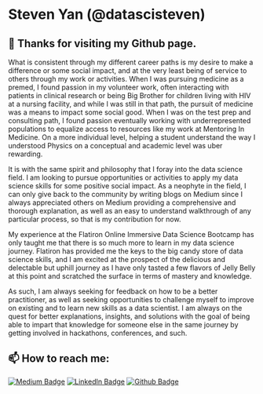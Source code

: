 # Steven Yan (@datascisteven) 

## 👋  Thanks for visiting my Github page.

What is consistent through my different career paths is my desire to make a difference or some social impact, and at the very least being of service to others through my work or activities.  When I was pursuing medicine as a premed, I found passion in my volunteer work, often interacting with patients in clinical research or being Big Brother for children living with HIV at a nursing facility, and while I was still in that path, the pursuit of medicine was a means to impact some social good.  When I was on the test prep and consulting path, I found passion eventually working with underrepresented populations to equalize access to resources like my work at Mentoring In Medicine.  On a more individual level, helping a student understand the way I understood Physics on a conceptual and academic level was uber rewarding.  

It is with the same spirit and philosophy that I foray into the data science field. I am looking to pursue opportunities or activities to apply my data science skills for some positive social impact.  As a neophyte in the field, I can only give back to the community by writing blogs on Medium since I always appreciated others on Medium providing a comprehensive and thorough explanation, as well as an easy to understand walkthrough of any particular process, so that is my contribution for now.

My experience at the Flatiron Online Immersive Data Science Bootcamp has only taught me that there is so much more to learn in my data science journey.  Flatiron has provided me the keys to the big candy store of data science skills, and I am excited at the prospect of the delicious and delectable but uphill journey as I have only tasted a few flavors of Jelly Belly at this point and scratched the surface in terms of mastery and knowledge.  

As such, I am always seeking for feedback on how to be a better practitioner, as well as seeking opportunities to challenge myself to improve on existing and to learn new skills as a data scientist. I am always on the quest for better explanations, insights, and solutions with the goal of being able to impart that knowledge for someone else in the same journey by getting involved in hackathons, conferences, and such.


## 📫  How to reach me: 
<p><!--   <a href="https://datascisteven.com"><img src="https://img.shields.io/badge/-datascisteven.com-21759B?style=flat-square&amp;labelColor=21759B&amp;logo=Wordpress&amp;link=https://datascisteven.com" alt="Website Badge"></a>  --><a href="https://medium.com/@datascisteven"><img src="https://img.shields.io/badge/-@datascisteven-000000?style=flat-square&amp;labelColor=000000&amp;logo=Medium&amp;link=https://medium.com/@datascisteven" alt="Medium Badge"></a>   <a href="https://www.linkedin.com/in/datascisteven/"><img src="https://img.shields.io/badge/-@datascisteven-0077B5?style=flat-square&amp;labelColor=0077B5&amp;logo=LinkedIn&amp;link=https://www.linkedin.com/in/datascisteven/" alt="LinkedIn Badge"></a>   <a href="https://www.github.com/datascisteven/"><img src="https://img.shields.io/badge/-@datascisteven-181717?style=flat-square&amp;labelColor=181717&amp;logo=Github&amp;link=https://www.github.com/datascisteven/" alt="Github Badge"></a></p>
